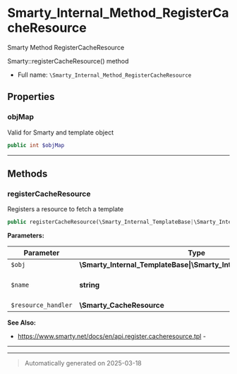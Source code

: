 
# Smarty_Internal_Method_RegisterCacheResource

Smarty Method RegisterCacheResource

Smarty::registerCacheResource() method

* Full name: `\Smarty_Internal_Method_RegisterCacheResource`



## Properties


### objMap

Valid for Smarty and template object

```php
public int $objMap
```






***

## Methods


### registerCacheResource

Registers a resource to fetch a template

```php
public registerCacheResource(\Smarty_Internal_TemplateBase|\Smarty_Internal_Template|\Smarty $obj, string $name, \Smarty_CacheResource $resource_handler): \Smarty|\Smarty_Internal_Template
```








**Parameters:**

| Parameter | Type | Description |
|-----------|------|-------------|
| `$obj` | **\Smarty_Internal_TemplateBase&#124;\Smarty_Internal_Template&#124;\Smarty** |  |
| `$name` | **string** | name of resource type |
| `$resource_handler` | **\Smarty_CacheResource** |  |





**See Also:**

* https://www.smarty.net/docs/en/api.register.cacheresource.tpl - 

***


***
> Automatically generated on 2025-03-18
